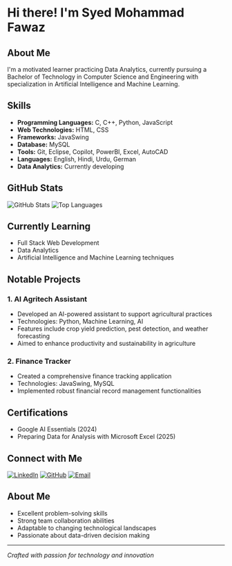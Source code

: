 # Hi there! I'm Syed Mohammad Fawaz

## About Me
I'm a motivated learner practicing Data Analytics, currently pursuing a Bachelor of Technology in Computer Science and Engineering with specialization in Artificial Intelligence and Machine Learning.

## Skills
- **Programming Languages:** C, C++, Python, JavaScript
- **Web Technologies:** HTML, CSS
- **Frameworks:** JavaSwing
- **Database:** MySQL
- **Tools:** Git, Eclipse, Copilot, PowerBI, Excel, AutoCAD
- **Languages:** English, Hindi, Urdu, German 
- **Data Analytics:** Currently developing

## GitHub Stats
![GitHub Stats](https://github-readme-stats.vercel.app/api?username=SMFawaz24&show_icons=true&theme=radical)
![Top Languages](https://github-readme-stats.vercel.app/api/top-langs/?username=SMFawaz24&layout=compact)

## Currently Learning
- Full Stack Web Development
- Data Analytics
- Artificial Intelligence and Machine Learning techniques

## Notable Projects
### 1. AI Agritech Assistant
- Developed an AI-powered assistant to support agricultural practices
- Technologies: Python, Machine Learning, AI
- Features include crop yield prediction, pest detection, and weather forecasting
- Aimed to enhance productivity and sustainability in agriculture

### 2. Finance Tracker
- Created a comprehensive finance tracking application
- Technologies: JavaSwing, MySQL
- Implemented robust financial record management functionalities

## Certifications
- Google AI Essentials (2024)
- Preparing Data for Analysis with Microsoft Excel (2025)

## Connect with Me
[![LinkedIn](https://img.shields.io/badge/LinkedIn-Connect-blue?style=for-the-badge&logo=linkedin)](https://www.linkedin.com/in/syed-mohammad-fawaz)
[![GitHub](https://img.shields.io/badge/GitHub-Follow-181717?style=for-the-badge&logo=github)](https://github.com/SMFawaz24)
[![Email](https://img.shields.io/badge/Email-Contact-red?style=for-the-badge&logo=gmail)](mailto:syedmdfawaz@gmail.com)

## About Me
- Excellent problem-solving skills
- Strong team collaboration abilities
- Adaptable to changing technological landscapes
- Passionate about data-driven decision making

---

*Crafted with passion for technology and innovation*
